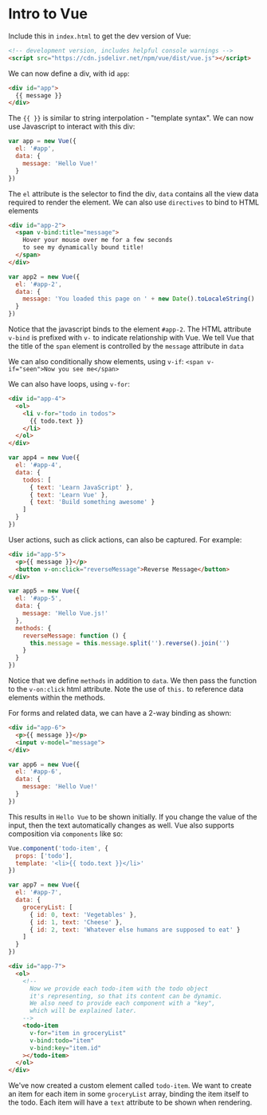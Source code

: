 # Intro to Vue

Include this in `index.html` to get the dev version of Vue:

```html
<!-- development version, includes helpful console warnings -->
<script src="https://cdn.jsdelivr.net/npm/vue/dist/vue.js"></script>
```

We can now define a div, with id `app`:

```html
<div id="app">
  {{ message }}
</div>
```

The `{{ }}` is similar to string interpolation - "template syntax". We can now use Javascript to interact with this div:

```javascript
var app = new Vue({
  el: '#app',
  data: {
    message: 'Hello Vue!'
  }
})
```

The `el` attribute is the selector to find the div, `data` contains all the view data required to render the element. We can also use `directives` to bind to HTML elements

```html
<div id="app-2">
  <span v-bind:title="message">
    Hover your mouse over me for a few seconds
    to see my dynamically bound title!
  </span>
</div>
```

```javascript
var app2 = new Vue({
  el: '#app-2',
  data: {
    message: 'You loaded this page on ' + new Date().toLocaleString()
  }
})
```

Notice that the javascript binds to the element `#app-2`. The HTML attribute `v-bind` is prefixed with `v-` to indicate relationship with Vue. We tell Vue that the title of the `span` element is controlled by the `message` attribute in `data`

We can also conditionally show elements, using `v-if`: `<span v-if="seen">Now you see me</span>`

We can also have loops, using `v-for`:

```html
<div id="app-4">
  <ol>
    <li v-for="todo in todos">
      {{ todo.text }}
    </li>
  </ol>
</div>
```

```javascript
var app4 = new Vue({
  el: '#app-4',
  data: {
    todos: [
      { text: 'Learn JavaScript' },
      { text: 'Learn Vue' },
      { text: 'Build something awesome' }
    ]
  }
})
```

User actions, such as click actions, can also be captured. For example:

```html
<div id="app-5">
  <p>{{ message }}</p>
  <button v-on:click="reverseMessage">Reverse Message</button>
</div>
```

```javascript
var app5 = new Vue({
  el: '#app-5',
  data: {
    message: 'Hello Vue.js!'
  },
  methods: {
    reverseMessage: function () {
      this.message = this.message.split('').reverse().join('')
    }
  }
})
```

Notice that we define `methods` in addition to `data`. We then pass the function to the `v-on:click` html attribute. Note the use of `this.` to reference data elements within the methods.

For forms and related data, we can have a 2-way binding as shown:

```html
<div id="app-6">
  <p>{{ message }}</p>
  <input v-model="message">
</div>
```

```javascript
var app6 = new Vue({
  el: '#app-6',
  data: {
    message: 'Hello Vue!'
  }
})
```

This results in `Hello Vue` to be shown initially. If you change the value of the input, then the text automatically changes as well. Vue also supports composition via `components` like so:

```javascript
Vue.component('todo-item', {
  props: ['todo'],
  template: '<li>{{ todo.text }}</li>'
})

var app7 = new Vue({
  el: '#app-7',
  data: {
    groceryList: [
      { id: 0, text: 'Vegetables' },
      { id: 1, text: 'Cheese' },
      { id: 2, text: 'Whatever else humans are supposed to eat' }
    ]
  }
})
```

```html
<div id="app-7">
  <ol>
    <!--
      Now we provide each todo-item with the todo object
      it's representing, so that its content can be dynamic.
      We also need to provide each component with a "key",
      which will be explained later.
    -->
    <todo-item
      v-for="item in groceryList"
      v-bind:todo="item"
      v-bind:key="item.id"
    ></todo-item>
  </ol>
</div>
```

We've now created a custom element called `todo-item`. We want to create an item for each item in some `groceryList` array, binding the item itself to the todo. Each item will have a `text` attribute to be shown when rendering.